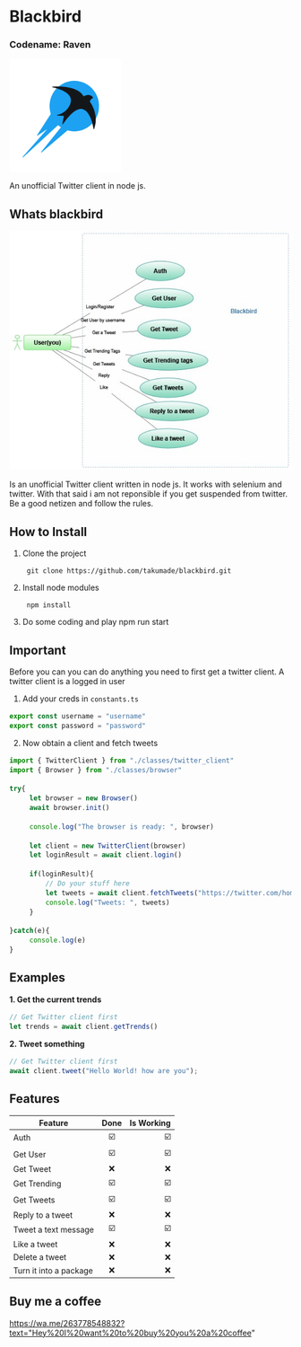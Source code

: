 # Blackbird
### Codename: Raven

<img src="./images/logo.png" width="200" alt="Blackbird Logo">

An unofficial Twitter client in node js.

## Whats blackbird

![Blackbird](./images/usecase.jpg)

Is an unofficial Twitter client written in node js. It works with selenium and twitter. With that said i am not reponsible if you get suspended from twitter. Be a good netizen and follow the rules.

## How to Install
1. Clone the project

        git clone https://github.com/takumade/blackbird.git

2. Install node modules

        npm install

3. Do some coding and play
        npm run start

## Important

Before you can you can do anything you need to first get a twitter client. A twitter client is a logged in user

1. Add your creds in `constants.ts`
```js
export const username = "username"
export const password = "password"
```

2. Now obtain a client and fetch tweets

```js
import { TwitterClient } from "./classes/twitter_client"
import { Browser } from "./classes/browser"

try{
     let browser = new Browser()
     await browser.init()
            
     console.log("The browser is ready: ", browser)
        
     let client = new TwitterClient(browser)
     let loginResult = await client.login()

     if(loginResult){
         // Do your stuff here
         let tweets = await client.fetchTweets("https://twitter.com/home", 10)
         console.log("Tweets: ", tweets)
     }

}catch(e){
     console.log(e)
}
```

## Examples

**1. Get the current trends**

```js
// Get Twitter client first
let trends = await client.getTrends()        
```

**2. Tweet something**
```js
// Get Twitter client first
await client.tweet("Hello World! how are you");
```


## Features

| Feature   |     Done      |  Is Working |
|----------|:-------------:|------:|
| Auth |  :ballot_box_with_check:| :ballot_box_with_check: |
| Get User |    :ballot_box_with_check:   |   :ballot_box_with_check: |
| Get Tweet |    :x:   |   :x: |
| Get Trending |   :ballot_box_with_check:  |   :ballot_box_with_check: |
| Get Tweets |    :ballot_box_with_check:   |   :ballot_box_with_check: |
| Reply to a tweet |    :x:   |   :x: |
| Tweet a text message |    :ballot_box_with_check:   |   :ballot_box_with_check: |
| Like a tweet |    :x:   |   :x: |
| Delete a tweet |    :x:   |   :x: |
| Turn it into a package |    :x:   |   :x: |
    
## Buy me a coffee

https://wa.me/263778548832?text="Hey%20I%20want%20to%20buy%20you%20a%20coffee"